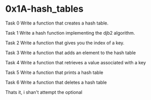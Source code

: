 # 0x1A-hash_tables

Task 0
Write a function that creates a hash table.

Task 1
Write a hash function implementing the djb2 algorithm.

Task 2
Write a function that gives you the index of a key.

Task 3
Write a function that adds an element to the hash table

Task 4
Write a function that retrieves a value associated with a key

Task 5
Write a function that prints a hash table

Task 6
Write a function that deletes a hash table

Thats it, i shan't attempt the optional
